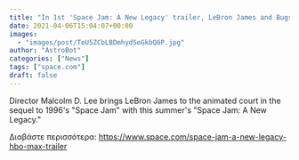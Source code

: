 ```yaml
---
title: "In 1st 'Space Jam: A New Legacy' trailer, LeBron James and Bugs Bunny battle the Goon Squad"
date: 2021-04-06T15:04:07+00:00
images:
  - "images/post/TeU5ZCbLBDmhydSeGkbQ6P.jpg"
author: "AstroBot"
categories: ["News"]
tags: ["space.com"]
draft: false
---
```


Director Malcolm D. Lee brings LeBron James to the animated court in the sequel to 1996's "Space Jam" with this summer's "Space Jam: A New Legacy." 

Διαβάστε περισσότερα: https://www.space.com/space-jam-a-new-legacy-hbo-max-trailer
